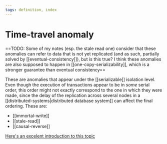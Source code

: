 ```yaml
---
tags: definition, index
---
```


# Time-travel anomaly
==TODO: Some of my notes (esp. the stale read one) consider that these anomalies can refer to data that is not yet replicated (and as such, partially solved by [[eventual-consistency]]), but is this true? I think these anomalies are also supposed to happen in 
[[one-copy-serializability]], which is a stronger guarantee than eventual consistency==

These are anomalies that appear under the [[serializable]] isolation level. Even though the execution of transactions appear to be in *some* serial order, this order might not exactly correspond to the one in which they were made, since the delay of the replication across several nodes in a [[distributed-systems|distributed database system]] can affect the final ordering. These are:
* [[immortal-write]]
* [[stale-read]]
* [[causal-reverse]]

[Here's an excelent introduction to this topic](https://dbmsmusings.blogspot.com/2019/06/correctness-anomalies-under.html)

